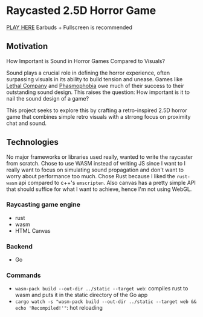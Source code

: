 # Raycasted 2.5D Horror Game

[PLAY HERE](#) Earbuds + Fullscreen is recommended

## Motivation

How Important is Sound in Horror Games Compared to Visuals?

Sound plays a crucial role in defining the horror experience, often surpassing visuals in its ability to build tension and unease. Games like [Lethal Company](https://store.steampowered.com/app/1966720/Lethal_Company/) and [Phasmophobia](https://store.steampowered.com/app/739630/Phasmophobia/) owe much of their success to their outstanding sound design. This raises the question: How important is it to nail the sound design of a game?

This project seeks to explore this by crafting a retro-inspired 2.5D horror game that combines simple retro visuals with a strrong focus on proximity chat and sound. 

## Technologies
No major frameworks or libraries used really, wanted to write the raycaster from scratch. Chose to use WASM instead of writing JS since I want to I really want to focus on simulating sound propagation and don't want to worry about performance too much. Chose Rust because I liked the `rust-wasm` api compared to c++'s `emscripten`. Also canvas has a pretty simple API that should suffice for what I want to achieve, hence I'm not using WebGL.

### Raycasting game engine
- rust
- wasm
- HTML Canvas

### Backend
- Go

### Commands
* `wasm-pack build --out-dir ../static --target web`: compiles rust to wasm and puts it in the static directory of the Go app
* `cargo watch -s "wasm-pack build --out-dir ../static --target web && echo 'Recompiled!'"`: hot reloading
